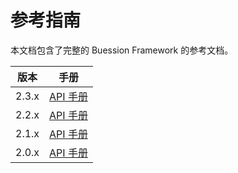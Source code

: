 # 参考指南


本文档包含了完整的 Buession Framework 的参考文档。

|  版本   | 手册  |
|  ----  | ----  |
| 2.3.x  | [API 手册](2.3/index.html) |
| 2.2.x  | [API 手册](2.2/index.html) |
| 2.1.x  | [API 手册](2.1/index.html) |
| 2.0.x  | [API 手册](2.0/index.html) |